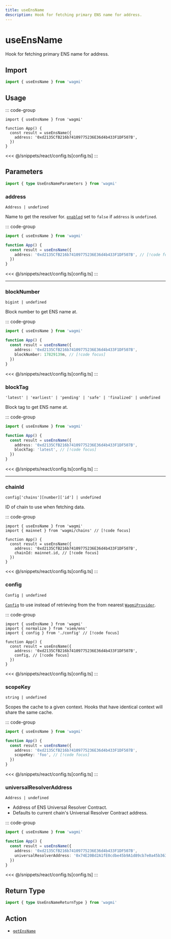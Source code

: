 ```yaml
---
title: useEnsName
description: Hook for fetching primary ENS name for address.
---
```


<script setup>
const packageName = 'wagmi'
const actionName = 'getEnsName'
const typeName = 'GetEnsName'
const TData = 'string | null'
const TError = 'GetEnsNameErrorType'
</script>

# useEnsName

Hook for fetching primary ENS name for address.

## Import

```ts
import { useEnsName } from 'wagmi'
```

## Usage

::: code-group
```tsx [index.tsx]
import { useEnsName } from 'wagmi'

function App() {
  const result = useEnsName({
    address: '0xd2135CfB216b74109775236E36d4b433F1DF507B',
  })
}
```
<<< @/snippets/react/config.ts[config.ts]
:::

## Parameters

```ts
import { type UseEnsNameParameters } from 'wagmi'
```

### address

`Address | undefined`

Name to get the resolver for. [`enabled`](#enabled) set to `false` if `address` is `undefined`.

::: code-group
```ts [index.ts]
import { useEnsName } from 'wagmi'

function App() {
  const result = useEnsName({
    address: '0xd2135CfB216b74109775236E36d4b433F1DF507B', // [!code focus]
  })
}
```
<<< @/snippets/react/config.ts[config.ts]
:::

---

### blockNumber

`bigint | undefined`

Block number to get ENS name at.

::: code-group
```ts [index.ts]
import { useEnsName } from 'wagmi'

function App() {
  const result = useEnsName({
    address: '0xd2135CfB216b74109775236E36d4b433F1DF507B',
    blockNumber: 17829139n, // [!code focus]
  })
}
```
<<< @/snippets/react/config.ts[config.ts]
:::

### blockTag

`'latest' | 'earliest' | 'pending' | 'safe' | 'finalized' | undefined`

Block tag to get ENS name at.

::: code-group
```ts [index.ts]
import { useEnsName } from 'wagmi'

function App() {
  const result = useEnsName({
    address: '0xd2135CfB216b74109775236E36d4b433F1DF507B',
    blockTag: 'latest', // [!code focus]
  })
}
```
<<< @/snippets/react/config.ts[config.ts]
:::

---

### chainId

`config['chains'][number]['id'] | undefined`

ID of chain to use when fetching data.

::: code-group
```tsx [index.tsx]
import { useEnsName } from 'wagmi'
import { mainnet } from 'wagmi/chains' // [!code focus]

function App() {
  const result = useEnsName({
    address: '0xd2135CfB216b74109775236E36d4b433F1DF507B',
    chainId: mainnet.id, // [!code focus]
  })
}
```
<<< @/snippets/react/config.ts[config.ts]
:::

### config

`Config | undefined`

[`Config`](/react/api/createConfig#config) to use instead of retrieving from the from nearest [`WagmiProvider`](/react/WagmiProvider).

::: code-group
```tsx [index.tsx]
import { useEnsName } from 'wagmi'
import { normalize } from 'viem/ens'
import { config } from './config' // [!code focus]

function App() {
  const result = useEnsName({
    address: '0xd2135CfB216b74109775236E36d4b433F1DF507B',
    config, // [!code focus]
  })
}
```
<<< @/snippets/react/config.ts[config.ts]
:::

### scopeKey

`string | undefined`

Scopes the cache to a given context. Hooks that have identical context will share the same cache.

::: code-group
```ts [index.ts]
import { useEnsName } from 'wagmi'

function App() {
  const result = useEnsName({
    address: '0xd2135CfB216b74109775236E36d4b433F1DF507B',
    scopeKey: 'foo', // [!code focus]
  })
}
```
<<< @/snippets/react/config.ts[config.ts]
:::

### universalResolverAddress

`Address | undefined`

- Address of ENS Universal Resolver Contract.
- Defaults to current chain's Universal Resolver Contract address.

::: code-group
```ts [index.ts]
import { useEnsName } from 'wagmi'

function App() {
  const result = useEnsName({
    address: '0xd2135CfB216b74109775236E36d4b433F1DF507B',
    universalResolverAddress: '0x74E20Bd2A1fE0cdbe45b9A1d89cb7e0a45b36376', // [!code focus]
  })
}
```
<<< @/snippets/react/config.ts[config.ts]
:::

<!--@include: @shared/query-options.md-->

## Return Type

```ts
import { type UseEnsNameReturnType } from 'wagmi'
```

<!--@include: @shared/query-result.md-->

<!--@include: @shared/query-imports.md-->

## Action

- [`getEnsName`](/core/api/actions/getEnsName)
